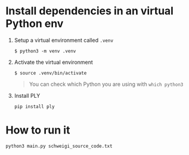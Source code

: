 # Install dependencies in an virtual Python env

1. Setup a virtual environment called `.venv`
    ```
    $ python3 -m venv .venv
    ```
2. Activate the virtual environment
    ```
    $ source .venv/bin/activate
    ```
    > You can check which Python you are using with `which python3`
3. Install PLY
    ```
    pip install ply
    ```

# How to run it
```bash
python3 main.py schweigi_source_code.txt
```